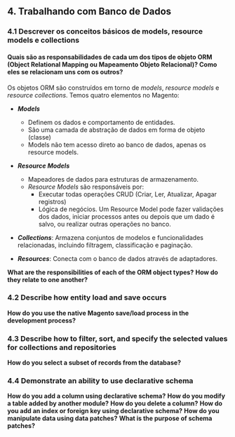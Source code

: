## 4. Trabalhando com Banco de Dados

### 4.1 Descrever os conceitos básicos de models, resource models e collections

#### Quais são as responsabilidades de cada um dos tipos de objeto ORM (Object Relational Mapping ou Mapeamento Objeto Relacional)? Como eles se relacionam uns com os outros?

Os objetos ORM são construídos em torno de _models_, _resource models_ e _resource collections_.
Temos quatro elementos no Magento:
- **_Models_**
  - Definem os dados e comportamento de entidades.
  - São uma camada de abstração de dados em forma de objeto (classe)
  - Models não tem acesso direto ao banco de dados, apenas os resource models.
  
- **_Resource Models_**
  - Mapeadores de dados para estruturas de armazenamento.
  - _Resource Models_ são responsáveis por:
    - Executar todas operações CRUD (Criar, Ler, Atualizar, Apagar registros)
    - Lógica de negócios. Um Resource Model pode fazer validações dos dados, iniciar processos antes ou depois que um dado é salvo, ou realizar outras operações no banco.
- **_Collections_**: Armazena conjuntos de modelos e funcionalidades relacionadas, incluindo filtragem, classificação e paginação.
- **_Resources_**: Conecta com o banco de dados através de adaptadores.




**What are the responsibilities of each of the ORM object types?**
**How do they relate to one another?**

### 4.2 Describe how entity load and save occurs 
**How do you use the native Magento save/load process in the development process?**

### 4.3 Describe how to filter, sort, and specify the selected values for collections and repositories 
**How do you select a subset of records from the database?**

### 4.4 Demonstrate an ability to use declarative schema 
**How do you add a column using declarative schema?**
**How do you modify a table added by another module?**
**How do you delete a column?**
**How do you add an index or foreign key using declarative schema?**
**How do you manipulate data using data patches?**
**What is the purpose of schema patches?**
